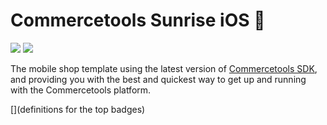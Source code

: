 # Commercetools Sunrise iOS :sunrise:

[![][travis img]][travis]
[![][license img]][license]

The mobile shop template using the latest version of [Commercetools SDK](https://github.com/sphereio/commercetools-ios-sdk), and providing you with the best and quickest way to get up and running with the Commercetools platform.  

[](definitions for the top badges)

[travis]:https://travis-ci.org/sphereio/commercetools-ios-sdk
[travis img]:https://travis-ci.org/sphereio/commercetools-ios-sdk.svg?branch=master

[license]:LICENSE
[license img]:https://img.shields.io/badge/License-Apache%202-blue.svg